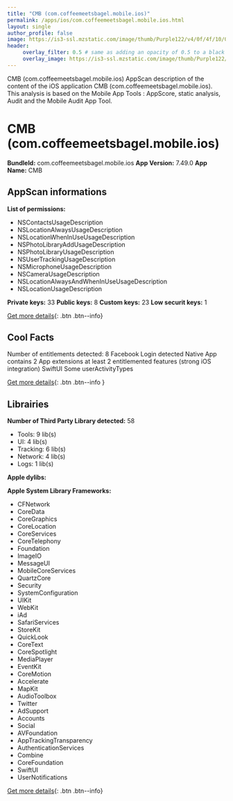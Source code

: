 ```yaml
---
title: "CMB (com.coffeemeetsbagel.mobile.ios)"
permalink: /apps/ios/com.coffeemeetsbagel.mobile.ios.html
layout: single
author_profile: false
image: https://is3-ssl.mzstatic.com/image/thumb/Purple122/v4/0f/4f/10/0f4f102b-8d2c-7c09-71a7-a65d7896b36a/AppIcon-1x_U007emarketing-0-0-0-7-0-0-85-220.png/512x512bb.jpg
header: 
     overlay_filter: 0.5 # same as adding an opacity of 0.5 to a black background
     overlay_image: https://is3-ssl.mzstatic.com/image/thumb/Purple122/v4/0f/4f/10/0f4f102b-8d2c-7c09-71a7-a65d7896b36a/AppIcon-1x_U007emarketing-0-0-0-7-0-0-85-220.png/512x512bb.jpg
---
```

CMB (com.coffeemeetsbagel.mobile.ios) AppScan description of the content of the iOS application CMB (com.coffeemeetsbagel.mobile.ios). This analysis is based on the Mobile App Tools : AppScore, static analysis, Audit and the Mobile Audit App Tool.

# CMB (com.coffeemeetsbagel.mobile.ios)

**BundleId:** com.coffeemeetsbagel.mobile.ios
**App Version:** 7.49.0
**App Name:** CMB


## AppScan informations 

**List of permissions:** 
- NSContactsUsageDescription
- NSLocationAlwaysUsageDescription
- NSLocationWhenInUseUsageDescription
- NSPhotoLibraryAddUsageDescription
- NSPhotoLibraryUsageDescription
- NSUserTrackingUsageDescription
- NSMicrophoneUsageDescription
- NSCameraUsageDescription
- NSLocationAlwaysAndWhenInUseUsageDescription
- NSLocationUsageDescription
  
  
**Private keys:** 33
**Public keys:** 8
**Custom keys:** 23
**Low securit keys:** 1
  
[Get more details](/pricing.html){: .btn .btn--info}

## Cool Facts

Number of entitlements detected: 8
Facebook Login detected
Native App
contains 2 App extensions
at least 2 entitlemented features (strong iOS integration)
SwiftUI
Some userActivityTypes
  
[Get more details](/pricing.html){: .btn .btn--info }

## Librairies 
**Number of Third Party Library detected:** 58
- Tools: 9 lib(s)
- UI: 4 lib(s)
- Tracking: 6 lib(s)
- Network: 4 lib(s)
- Logs: 1 lib(s)


**Apple dylibs:**


**Apple System Library Frameworks:**
- CFNetwork
- CoreData
- CoreGraphics
- CoreLocation
- CoreServices
- CoreTelephony
- Foundation
- ImageIO
- MessageUI
- MobileCoreServices
- QuartzCore
- Security
- SystemConfiguration
- UIKit
- WebKit
- iAd
- SafariServices
- StoreKit
- QuickLook
- CoreText
- CoreSpotlight
- MediaPlayer
- EventKit
- CoreMotion
- Accelerate
- MapKit
- AudioToolbox
- Twitter
- AdSupport
- Accounts
- Social
- AVFoundation
- AppTrackingTransparency
- AuthenticationServices
- Combine
- CoreFoundation
- SwiftUI
- UserNotifications


  
[Get more details](/pricing.html){: .btn .btn--info}

